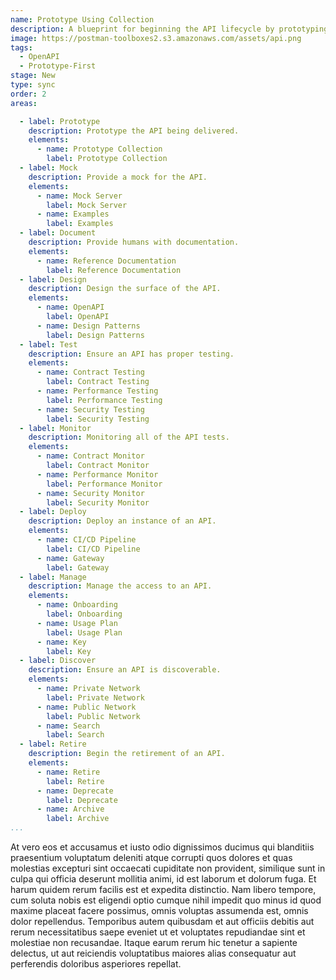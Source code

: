 ```yaml
---
name: Prototype Using Collection
description: A blueprint for beginning the API lifecycle by prototyping an API using a Postman collection.
image: https://postman-toolboxes2.s3.amazonaws.com/assets/api.png
tags:
  - OpenAPI
  - Prototype-First
stage: New
type: sync
order: 2
areas: 

  - label: Prototype
    description: Prototype the API being delivered.
    elements:
      - name: Prototype Collection
        label: Prototype Collection       
  - label: Mock
    description: Provide a mock for the API.
    elements:
      - name: Mock Server
        label: Mock Server
      - name: Examples
        label: Examples 
  - label: Document
    description: Provide humans with documentation.  
    elements:
      - name: Reference Documentation
        label: Reference Documentation   
  - label: Design
    description: Design the surface of the API.
    elements:
      - name: OpenAPI
        label: OpenAPI
      - name: Design Patterns
        label: Design Patterns     
  - label: Test
    description: Ensure an API has proper testing.  
    elements:
      - name: Contract Testing
        label: Contract Testing   
      - name: Performance Testing
        label: Performance Testing   
      - name: Security Testing
        label: Security Testing  
  - label: Monitor
    description: Monitoring all of the API tests.
    elements:
      - name: Contract Monitor
        label: Contract Monitor   
      - name: Performance Monitor
        label: Performance Monitor   
      - name: Security Monitor
        label: Security Monitor 
  - label: Deploy
    description: Deploy an instance of an API.   
    elements:
      - name: CI/CD Pipeline
        label: CI/CD Pipeline
      - name: Gateway
        label: Gateway     
  - label: Manage
    description: Manage the access to an API.
    elements:
      - name: Onboarding
        label: Onboarding
      - name: Usage Plan
        label: Usage Plan    
      - name: Key
        label: Key  
  - label: Discover
    description: Ensure an API is discoverable. 
    elements:
      - name: Private Network
        label: Private Network   
      - name: Public Network
        label: Public Network   
      - name: Search
        label: Search                  
  - label: Retire
    description: Begin the retirement of an API.      
    elements:
      - name: Retire
        label: Retire  
      - name: Deprecate
        label: Deprecate    
      - name: Archive
        label: Archive 
...
```

<p>At vero eos et accusamus et iusto odio dignissimos ducimus qui blanditiis praesentium voluptatum deleniti atque corrupti quos dolores et quas molestias excepturi sint occaecati cupiditate non provident, similique sunt in culpa qui officia deserunt mollitia animi, id est laborum et dolorum fuga. Et harum quidem rerum facilis est et expedita distinctio. Nam libero tempore, cum soluta nobis est eligendi optio cumque nihil impedit quo minus id quod maxime placeat facere possimus, omnis voluptas assumenda est, omnis dolor repellendus. Temporibus autem quibusdam et aut officiis debitis aut rerum necessitatibus saepe eveniet ut et voluptates repudiandae sint et molestiae non recusandae. Itaque earum rerum hic tenetur a sapiente delectus, ut aut reiciendis voluptatibus maiores alias consequatur aut perferendis doloribus asperiores repellat.</p>